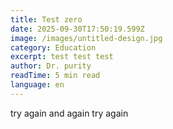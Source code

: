 ```yaml
---
title: Test zero
date: 2025-09-30T17:50:19.599Z
image: /images/untitled-design.jpg
category: Education
excerpt: test test test
author: Dr. purity
readTime: 5 min read
language: en
---
```

try again and again  try again